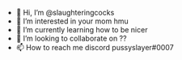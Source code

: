 - 👋 Hi, I’m @slaughteringcocks
- 👀 I’m interested in your mom hmu
- 🌱 I’m currently learning how to be nicer
- 💞️ I’m looking to collaborate on ??
- 📫 How to reach me discord pussyslayer#0007

<!---
slaughteringcocks/slaughteringcocks is a ✨ special ✨ repository because its `README.md` (this file) appears on your GitHub profile.
You can click the Preview link to take a look at your changes.
--->
